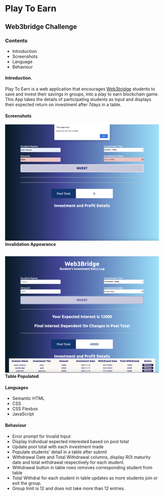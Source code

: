 # Play To Earn
## Web3bridge Challenge

### Contents
- Introduction
- Screenshots
- Language
- Behaviour


#### Introduction.
Play To Earn is a web application that encourages [Web3bridge](https://www.web3bridge.com/) students to save and invest their savings in groups, into a play to earn blockchain game. This App takes the details of participating students as input and displays their expected return on investment after 7days in a table.

#### Screenshots
![Error-state](images/error.png)
**Invalidation Appearance**
<br>
<br>

![populated-state](images/populated.png)
**Table Populated**

#### Languages
* Semantic HTML
* CSS
* CSS Flexbox
* JavaScript

#### Behaviour
* Error prompt for Invalid Input
* Display Individual expected interested based on pool total
* Update pool total with each investment made
* Populate students' detail in a table after submit
* Withdrawal Date and Total Withdrawal columns, display ROI maturity date and total withdrawal respectively for each student.
* Withdrawal button in table rows removes corresponding student from table
* Total Withdral for each student in table updates as more students join or exit the group.
* Group limit is 12 and does not take more than 12 entries.
